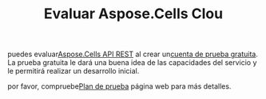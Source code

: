﻿---
title: Evaluar Aspose.Cells Clou
second_title: Aspose.Cells Cloud Documen
type: docs
url: /es/evaluate-aspose-cells/
description: Aspose.Cells La nube admite Excel para crear, convertir, fusionar, dividir, proteger, operación de objetos internos, etc.
weight: 60
---
 puedes evaluar[Aspose.Cells API REST](http://apireference.aspose.cloud/cells/) al crear un[cuenta de prueba gratuita](https://dashboard.aspose.cloud). La prueba gratuita le dará una buena idea de las capacidades del servicio y le permitirá realizar un desarrollo inicial.

 por favor, compruebe[Plan de prueba](https://purchase.aspose.cloud/trial) página web para más detalles.


